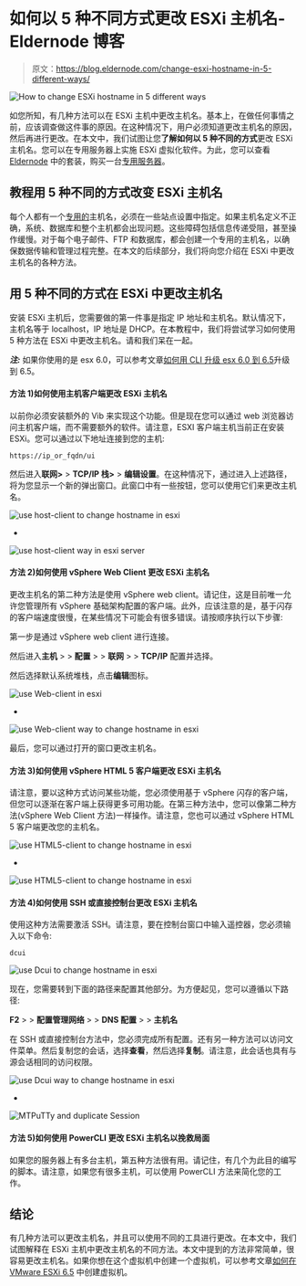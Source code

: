 # 如何以 5 种不同方式更改 ESXi 主机名- Eldernode 博客

> 原文：<https://blog.eldernode.com/change-esxi-hostname-in-5-different-ways/>

![How to change ESXi hostname in 5 different ways](img/625b6d46f99aa41857bc6045836dd9b7.png)

如您所知，有几种方法可以在 ESXi 主机中更改主机名。基本上，在做任何事情之前，应该调查做这件事的原因。在这种情况下，用户必须知道更改主机名的原因，然后再进行更改。在本文中，我们试图让您**了解如何以 5 种不同的方式**更改 ESXi 主机名。您可以在专用服务器上实施 ESXi 虚拟化软件。为此，您可以查看 [Eldernode](https://eldernode.com/) 中的套装，购买一台[专用服务器](https://eldernode.com/dedicated-server/)。

## **教程用 5 种不同的方式改变 ESXi 主机名**

每个人都有一个[专用的](https://blog.eldernode.com/tag/dedicated-server/)主机名，必须在一些站点设置中指定。如果主机名定义不正确，系统、数据库和整个主机都会出现问题。这些障碍包括信息传递受阻，甚至操作缓慢。对于每个电子邮件、FTP 和数据库，都会创建一个专用的主机名，以确保数据传输和管理过程完整。在本文的后续部分，我们将向您介绍在 ESXi 中更改主机名的各种方法。

## 用 5 种不同的方式在 ESXi 中更改主机名

安装 ESXi 主机后，您需要做的第一件事是指定 IP 地址和主机名。默认情况下，主机名等于 localhost，IP 地址是 DHCP。在本教程中，我们将尝试学习如何使用 5 种方法在 ESXi 中更改主机名。请和我们呆在一起。

***注:*** 如果你使用的是 esx 6.0，可以参考文章[如何用 CLI 升级 esx 6.0 到 6.5](https://blog.eldernode.com/upgrade-esx-6-0-to-6-5-with-cli/)升级到 6.5。

#### 方法 1)如何使用主机客户端更改 ESXi 主机名

以前你必须安装额外的 Vib 来实现这个功能。但是现在您可以通过 web 浏览器访问主机客户端，而不需要额外的软件。请注意，ESXI 客户端主机当前正在安装 ESXi。您可以通过以下地址连接到您的主机:

```
https://ip_or_fqdn/ui
```

然后进入**联网>** > **TCP/IP 栈>** > **编辑设置**。在这种情况下，通过进入上述路径，将为您显示一个新的弹出窗口。此窗口中有一些按钮，您可以使用它们来更改主机名。

![use host-client to change hostname in esxi](img/e915cf172207aac14d20e1d2710cf49e.png)

*

![use host-client way in esxi server](img/986c83f6f2b8611fe1bfd095ae08d8f0.png)

#### 方法 2)如何使用 vSphere Web Client 更改 ESXi 主机名

更改主机名的第二种方法是使用 vSphere web client。请记住，这是目前唯一允许您管理所有 vSphere 基础架构配置的客户端。此外，应该注意的是，基于闪存的客户端速度很慢，在某些情况下可能会有很多错误。请按顺序执行以下步骤:

第一步是通过 vSphere web client 进行连接。

然后进入**主机** > > **配置** > > **联网** > > **TCP/IP** 配置并选择。

然后选择默认系统堆栈，点击**编辑**图标。

![use Web-client in esxi](img/eee5677c691548ef2ee4d15152ac482e.png)

*

![use Web-client way to change hostname in esxi](img/a478fffa044d63461a63592b310c4db7.png)

最后，您可以通过打开的窗口更改主机名。

#### 方法 3)如何使用 vSphere HTML 5 客户端更改 ESXi 主机名

请注意，要以这种方式访问某些功能，您必须使用基于 vSphere 闪存的客户端，但您可以逐渐在客户端上获得更多可用功能。在第三种方法中，您可以像第二种方法(vSphere Web Client 方法)一样操作。请注意，您也可以通过 vSphere HTML 5 客户端更改您的主机名。

![use HTML5-client to change hostname in esxi](img/1e43339ca42c656c83572cb910a3ed51.png)

*

![use HTML5-client to change hostname in esxi](img/bb1d26ff48fa61b5e4eab57c5488ad05.png)

#### 方法 4)如何使用 SSH 或直接控制台更改 ESXi 主机名

使用这种方法需要激活 SSH。请注意，要在控制台窗口中输入遥控器，您必须输入以下命令:

```
dcui
```

![use Dcui to change hostname in esxi](img/00ed31e45f8bc3c3ca333d34740d6625.png)

现在，您需要转到下面的路径来配置其他部分。为方便起见，您可以遵循以下路径:

**F2** > > **配置管理网络** > > **DNS 配置** > > **主机名**

在 SSH 或直接控制台方法中，您必须完成所有配置。还有另一种方法可以访问文件菜单。然后复制您的会话，选择**查看**，然后选择**复制**。请注意，此会话也具有与源会话相同的访问权限。

![use Dcui way to change hostname in esxi](img/de532ce8d5a1cc6745049688d838bd4c.png)

*

![MTPuTTy and duplicate Session](img/b099b5d6a285a4b958b5d7b6a7d903aa.png)

#### 方法 5)如何使用 PowerCLI 更改 ESXi 主机名以挽救局面

如果您的服务器上有多台主机，第五种方法很有用。请记住，有几个为此目的编写的脚本。请注意，如果您有很多主机，可以使用 PowerCLI 方法来简化您的工作。

## 结论

有几种方法可以更改主机名，并且可以使用不同的工具进行更改。在本文中，我们试图解释在 ESXi 主机中更改主机名的不同方法。本文中提到的方法非常简单，很容易更改主机名。如果你想在这个虚拟机中创建一个虚拟机，可以参考文章[如何在 VMware ESXi 6.5](https://blog.eldernode.com/create-a-virtual-machine-in-vmware-esxi-6-5/) 中创建虚拟机。